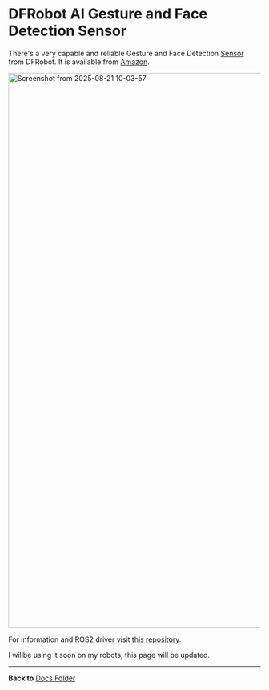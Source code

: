 # DFRobot AI Gesture and Face Detection Sensor

There's a very capable and reliable Gesture and Face Detection [Sensor](https://www.dfrobot.com/product-2914.html) from DFRobot.
It is available from [Amazon](https://www.amazon.com/dp/B0F6C91FCY).

<img width="857" height="1107" alt="Screenshot from 2025-08-21 10-03-57" src="https://github.com/user-attachments/assets/794a9242-cb41-41d1-a227-567389eca235" />

For information and ROS2 driver visit [this repository](https://github.com/slgrobotics/face_gesture_sensor).

I willbe using it soon on my robots, this page will be updated.

----------------

**Back to** [Docs Folder](https://github.com/slgrobotics/robots_bringup/tree/main/Docs)
